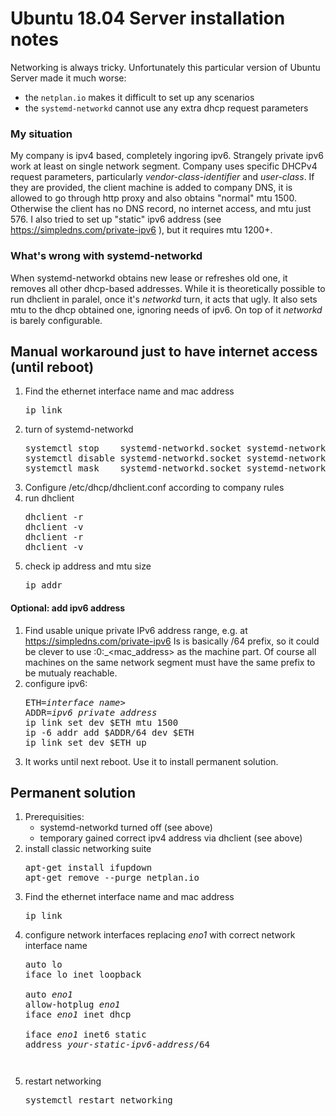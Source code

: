 # Ubuntu 18.04 Server installation notes

Networking is always tricky. Unfortunately this particular version of
Ubuntu Server made it much worse:
* the `netplan.io` makes it difficult to set up any scenarios
* the `systemd-networkd` cannot use any extra dhcp request parameters

### My situation

My company is ipv4 based, completely ingoring ipv6.
Strangely private ipv6 work at least on single network segment.
Company uses specific DHCPv4 request parameters, particularly
_vendor-class-identifier_ and _user-class_. If they are provided, the
client machine is added to company DNS, it is allowed to go through
http proxy and also obtains "normal" mtu 1500. Otherwise the client has
no DNS record, no internet access, and mtu just 576. I also tried to set up
"static" ipv6 address (see https://simpledns.com/private-ipv6 ), but it
requires mtu 1200+.

### What's wrong with systemd-networkd

When systemd-networkd obtains new lease or refreshes old one, it removes
all other dhcp-based addresses. While it is theoretically possible to run
dhclient in paralel, once it's _networkd_ turn, it acts that ugly. It also
sets mtu to the dhcp obtained one, ignoring needs of ipv6.
On top of it _networkd_ is barely configurable. 

## Manual workaround just to have internet access (until reboot)

1. Find the ethernet interface name and mac address
   <pre>
   ip link
   </pre>
1. turn of systemd-networkd
   <pre>
   systemctl stop    systemd-networkd.socket systemd-networkd networkd-dispatcher systemd-networkd-wait-online
   systemctl disable systemd-networkd.socket systemd-networkd networkd-dispatcher systemd-networkd-wait-online
   systemctl mask    systemd-networkd.socket systemd-networkd networkd-dispatcher systemd-networkd-wait-online
   </pre>
1. Configure /etc/dhcp/dhclient.conf according to company rules
1. run dhclient
   <pre>
   dhclient -r
   dhclient -v
   dhclient -r
   dhclient -v
   </pre>
1. check ip address and mtu size
   <pre>
   ip addr
   </pre>

#### Optional: add ipv6 address 
1. Find usable unique private IPv6 address range, e.g. at
   https://simpledns.com/private-ipv6
   Is is basically /64 prefix, so
   it could be clever to use :0:_<mac_address> as the machine part.
   Of course all machines on the same network segment must have the same
   prefix to be mutualy reachable.
1. configure ipv6:
   <pre>
   ETH=<i>interface name></i>
   ADDR=<i>ipv6 private address</i>
   ip link set dev $ETH mtu 1500
   ip -6 addr add $ADDR/64 dev $ETH
   ip link set dev $ETH up
   </pre>
1. It works until next reboot. Use it to install permanent solution.

## Permanent solution

1. Prerequisities:
   * systemd-networkd turned off (see above)
   * temporary gained correct ipv4 address via dhclient (see above)
1. install classic networking suite
   <pre>
   apt-get install ifupdown
   apt-get remove --purge netplan.io
   </pre>
1. Find the ethernet interface name and mac address
   <pre>
   ip link
   </pre>
1. configure network interfaces replacing _eno1_ with correct network interface name
   <pre>
   auto lo
   iface lo inet loopback

   auto <i>eno1</i>
   allow-hotplug <i>eno1</i>
   iface <i>eno1</i> inet dhcp

   iface <i>eno1</i> inet6 static
   address <i>your-static-ipv6-address</i>/64
   <pre>
1. restart networking
   <pre>
   systemctl restart networking
   </pre>

